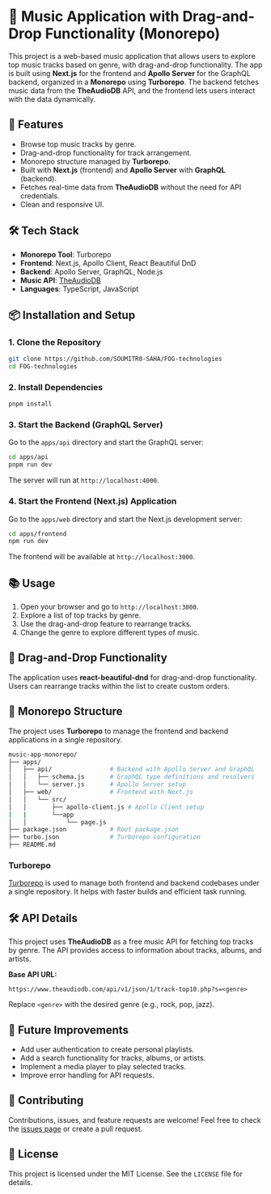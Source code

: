 # 🎵 Music Application with Drag-and-Drop Functionality (Monorepo)

This project is a web-based music application that allows users to explore top music tracks based on genre, with drag-and-drop functionality. The app is built using **Next.js** for the frontend and **Apollo Server** for the GraphQL backend, organized in a **Monorepo** using **Turborepo**. The backend fetches music data from the **TheAudioDB** API, and the frontend lets users interact with the data dynamically.

## 🚀 Features

- Browse top music tracks by genre.
- Drag-and-drop functionality for track arrangement.
- Monorepo structure managed by **Turborepo**.
- Built with **Next.js** (frontend) and **Apollo Server** with **GraphQL** (backend).
- Fetches real-time data from **TheAudioDB** without the need for API credentials.
- Clean and responsive UI.

## 🛠️ Tech Stack

- **Monorepo Tool**: Turborepo
- **Frontend**: Next.js, Apollo Client, React Beautiful DnD
- **Backend**: Apollo Server, GraphQL, Node.js
- **Music API**: [TheAudioDB](https://www.theaudiodb.com/)
- **Languages**: TypeScript, JavaScript

## 📦 Installation and Setup

### 1. Clone the Repository

```bash
git clone https://github.com/SOUMITR0-SAHA/FOG-technologies
cd FOG-technologies
```

### 2. Install Dependencies

```bash
pnpm install
```

### 3. Start the Backend (GraphQL Server)

Go to the `apps/api` directory and start the GraphQL server:

```bash
cd apps/api
pnpm run dev
```

The server will run at `http://localhost:4000`.

### 4. Start the Frontend (Next.js) Application

Go to the `apps/web` directory and start the Next.js development server:

```bash
cd apps/frontend
npm run dev
```

The frontend will be available at `http://localhost:3000`.

## 📚 Usage

1. Open your browser and go to `http://localhost:3000`.
2. Explore a list of top tracks by genre.
3. Use the drag-and-drop feature to rearrange tracks.
4. Change the genre to explore different types of music.

## 🎨 Drag-and-Drop Functionality

The application uses **react-beautiful-dnd** for drag-and-drop functionality. Users can rearrange tracks within the list to create custom orders.

## 🔧 Monorepo Structure

The project uses **Turborepo** to manage the frontend and backend applications in a single repository.

```bash
music-app-monorepo/
├── apps/
│   ├── api/                # Backend with Apollo Server and GraphQL
│   │   ├── schema.js       # GraphQL type definitions and resolvers
│   │   └── server.js       # Apollo Server setup
│   ├── web/                # Frontend with Next.js
│   │   └── src/
│   │       ├── apollo-client.js # Apollo Client setup
|   |       └──app
│   │           └── page.js
├── package.json            # Root package.json
├── turbo.json              # Turborepo configuration
├── README.md
```

### Turborepo

[Turborepo](https://turbo.build/repo) is used to manage both frontend and backend codebases under a single repository. It helps with faster builds and efficient task running.

## 🛠️ API Details

This project uses **TheAudioDB** as a free music API for fetching top tracks by genre. The API provides access to information about tracks, albums, and artists.

**Base API URL:**

```
https://www.theaudiodb.com/api/v1/json/1/track-top10.php?s=<genre>
```

Replace `<genre>` with the desired genre (e.g., rock, pop, jazz).

## 🚀 Future Improvements

- Add user authentication to create personal playlists.
- Add a search functionality for tracks, albums, or artists.
- Implement a media player to play selected tracks.
- Improve error handling for API requests.

## 🤝 Contributing

Contributions, issues, and feature requests are welcome! Feel free to check the [issues page](#) or create a pull request.

## 📜 License

This project is licensed under the MIT License. See the `LICENSE` file for details.
